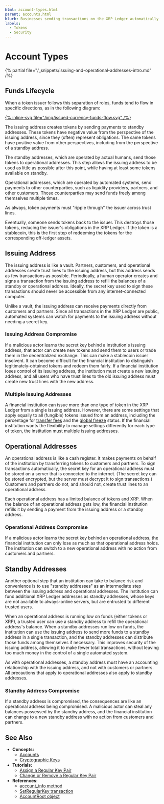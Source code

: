 ```yaml
---
html: account-types.html
parent: accounts.html
blurb: Businesses sending transactions on the XRP Ledger automatically should set up separate addresses for different purposes to minimize risk.
labels:
  - Tokens
  - Security
---
```

# Account Types

{% partial file="/_snippets/issuing-and-operational-addresses-intro.md" /%}


## Funds Lifecycle

When a token issuer follows this separation of roles, funds tend to flow in specific directions, as in the following diagram:

[{% inline-svg file="/img/issued-currency-funds-flow.svg" /%}](/img/issued-currency-funds-flow.svg "Diagram: Funds flow from the issuing address to standby addresses, to operational addresses, to customer and partner addresses, and finally back to the issuing address.")

The issuing address creates tokens by sending payments to standby addresses. These tokens have negative value from the perspective of the issuing address, since they (often) represent obligations. The same tokens have positive value from other perspectives, including from the perspective of a standby address.

The standby addresses, which are operated by actual humans, send those tokens to operational addresses. This step allows the issuing address to be used as little as possible after this point, while having at least some tokens available on standby.

Operational addresses, which are operated by automated systems, send payments to other counterparties, such as liquidity providers, partners, and other customers. Those counterparties may send funds freely among themselves multiple times.

As always, token payments must "ripple through" the issuer across trust lines.

Eventually, someone sends tokens back to the issuer. This destroys those tokens, reducing the issuer's obligations in the XRP Ledger. If the token is a stablecoin, this is the first step of redeeming the tokens for the corresponding off-ledger assets.


## Issuing Address

The issuing address is like a vault. Partners, customers, and operational addresses create trust lines to the issuing address, but this address sends as few transactions as possible. Periodically, a human operator creates and signs a transaction from the issuing address to refill the balances of a standby or operational address. Ideally, the secret key used to sign these transactions should never be accessible from any internet-connected computer.

Unlike a vault, the issuing address can receive payments directly from customers and partners. Since all transactions in the XRP Ledger are public, automated systems can watch for payments to the issuing address without needing a secret key.

### Issuing Address Compromise

If a malicious actor learns the secret key behind a institution's issuing address, that actor can create new tokens and send them to users or trade them in the decentralized exchange. This can make a stablecoin issuer insolvent. It can become difficult for the financial institution to distinguish legitimately-obtained tokens and redeem them fairly. If a financial institution loses control of its issuing address, the institution must create a new issuing address, and all users who have trust lines to the old issuing address must create new trust lines with the new address.

### Multiple Issuing Addresses

A financial institution can issue more than one type of token in the XRP Ledger from a single issuing address. However, there are some settings that apply equally to all (fungible) tokens issued from an address, including the percentage for [transfer fees](../tokens/transfer-fees.md) and the [global freeze](../tokens/fungible-tokens/freezes.md) status. If the financial institution wants the flexibility to manage settings differently for each type of token, the institution must multiple issuing addresses.


## Operational Addresses

An operational address is like a cash register. It makes payments on behalf of the institution by transferring tokens to customers and partners. To sign transactions automatically, the secret key for an operational address must be stored on a server that is connected to the internet. (The secret key can be stored encrypted, but the server must decrypt it to sign transactions.) Customers and partners do not, and should not, create trust lines to an operational address.

Each operational address has a limited balance of tokens and XRP. When the balance of an operational address gets low, the financial institution refills it by sending a payment from the issuing address or a standby address.

### Operational Address Compromise

If a malicious actor learns the secret key behind an operational address, the financial institution can only lose as much as that operational address holds. The institution can switch to a new operational address with no action from customers and partners.


## Standby Addresses

Another optional step that an institution can take to balance risk and convenience is to use "standby addresses" as an intermediate step between the issuing address and operational addresses. The institution can fund additional XRP Ledger addresses as standby addresses, whose keys are not available to always-online servers, but are entrusted to different trusted users.

When an operational address is running low on funds (either tokens or XRP), a trusted user can use a standby address to refill the operational address's balance. When a standby addresses run low on funds, the institution can use the issuing address to send more funds to a standby address in a single transaction, and the standby addresses can distribute those funds among themselves if necessary. This improves security of the issuing address, allowing it to make fewer total transactions, without leaving too much money in the control of a single automated system.

As with operational addresses, a standby address must have an accounting relationship with the issuing address, and not with customers or partners. All precautions that apply to operational addresses also apply to standby addresses.

### Standby Address Compromise

If a standby address is compromised, the consequences are like an operational address being compromised. A malicious actor can steal any balances possessed by the standby address, and the financial institution can change to a new standby address with no action from customers and partners.


## See Also

- **Concepts:**
    - [Accounts](accounts.md)
    - [Cryptographic Keys](cryptographic-keys.md)
- **Tutorials:**
    - [Assign a Regular Key Pair](../../tutorials/manage-account-settings/assign-a-regular-key-pair.md)
    - [Change or Remove a Regular Key Pair](../../tutorials/manage-account-settings/change-or-remove-a-regular-key-pair.md)
- **References:**
    - [account_info method](../../references/http-websocket-apis/public-api-methods/account-methods/account_info.md)
    - [SetRegularKey transaction](../../references/protocol/transactions/types/setregularkey.md)
    - [AccountRoot object](../../references/protocol/ledger-data/ledger-entry-types/accountroot.md)
